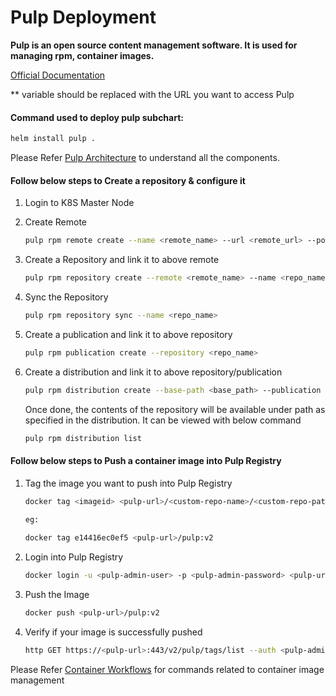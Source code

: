 # Pulp Deployment

**Pulp is an open source  content management software. It is used for managing rpm, container images.**

[Official Documentation](https://docs.pulpproject.org/pulpcore/index.html)


**<pulp-url> variable should be replaced with the URL you want to access Pulp

#### Command used to deploy pulp subchart:
```sh
helm install pulp . 
```
Please Refer [Pulp Architecture](https://docs.pulpproject.org/pulpcore/components.html) to understand all the components.


#### Follow below steps to Create a repository & configure it

1) Login to K8S Master Node


2) Create Remote

    ```sh
    pulp rpm remote create --name <remote_name> --url <remote_url> --policy <immediate/on_demand>
    ```


3) Create a Repository and link it to above remote

    ```sh
    pulp rpm repository create --remote <remote_name> --name <repo_name>
    ```


4) Sync the Repository

    ```sh
    pulp rpm repository sync --name <repo_name>
    ```


5) Create a publication and link it to above repository

    ```sh
    pulp rpm publication create --repository <repo_name>
    ```


6) Create a distribution and link it to above repository/publication

    ```sh
    pulp rpm distribution create --base-path <base_path> --publication <pub_href> --name <dist_name>
    ```

    Once done, the contents of the repository will be available under path as specified in the distribution. It can be viewed with below command

    ```sh
    pulp rpm distribution list
    ```
    


#### Follow below steps to Push a container image into Pulp Registry

1) Tag the image you want to push into Pulp Registry

    ```sh
    docker tag <imageid> <pulp-url>/<custom-repo-name>/<custom-repo-path>

    eg:
  
    docker tag e14416ec0ef5 <pulp-url>/pulp:v2
    ```

2) Login into Pulp Registry

    ```sh
    docker login -u <pulp-admin-user> -p <pulp-admin-password> <pulp-url>:443
    ```

3) Push the Image 

   ```sh
   docker push <pulp-url>/pulp:v2
   ```

4) Verify if your image is successfully pushed

   ```sh
   http GET https://<pulp-url>:443/v2/pulp/tags/list --auth <pulp-admin-user>:<pulp-admin-password>
   ```



Please Refer [Container Workflows](https://docs.pulpproject.org/pulp_container/workflows/index.html) for commands related to container image management

